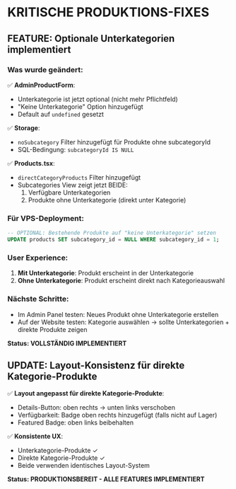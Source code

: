 # KRITISCHE PRODUKTIONS-FIXES

## FEATURE: Optionale Unterkategorien implementiert

### Was wurde geändert:
✅ **AdminProductForm**: 
- Unterkategorie ist jetzt optional (nicht mehr Pflichtfeld)
- "Keine Unterkategorie" Option hinzugefügt
- Default auf `undefined` gesetzt

✅ **Storage**: 
- `noSubcategory` Filter hinzugefügt für Produkte ohne subcategoryId
- SQL-Bedingung: `subcategoryId IS NULL`

✅ **Products.tsx**: 
- `directCategoryProducts` Filter hinzugefügt
- Subcategories View zeigt jetzt BEIDE:
  1. Verfügbare Unterkategorien
  2. Produkte ohne Unterkategorie (direkt unter Kategorie)

### Für VPS-Deployment:
```sql
-- OPTIONAL: Bestehende Produkte auf "keine Unterkategorie" setzen
UPDATE products SET subcategory_id = NULL WHERE subcategory_id = 1;
```

### User Experience:
1. **Mit Unterkategorie**: Produkt erscheint in der Unterkategorie
2. **Ohne Unterkategorie**: Produkt erscheint direkt nach Kategorieauswahl

### Nächste Schritte:
- Im Admin Panel testen: Neues Produkt ohne Unterkategorie erstellen
- Auf der Website testen: Kategorie auswählen → sollte Unterkategorien + direkte Produkte zeigen

**Status: VOLLSTÄNDIG IMPLEMENTIERT**

## UPDATE: Layout-Konsistenz für direkte Kategorie-Produkte

✅ **Layout angepasst für direkte Kategorie-Produkte**:
- Details-Button: oben rechts → unten links verschoben
- Verfügbarkeit: Badge oben rechts hinzugefügt (falls nicht auf Lager)
- Featured Badge: oben links beibehalten

✅ **Konsistente UX**: 
- Unterkategorie-Produkte ✓ 
- Direkte Kategorie-Produkte ✓
- Beide verwenden identisches Layout-System

**Status: PRODUKTIONSBEREIT - ALLE FEATURES IMPLEMENTIERT**